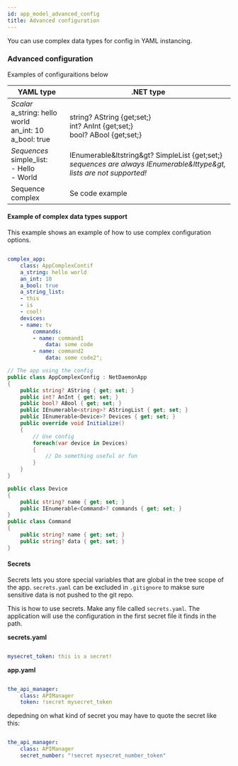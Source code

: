 ```yaml
---
id: app_model_advanced_config
title: Advanced configuration
---
```


You can use complex data types for config in YAML instancing.

### Advanced configuration
Examples of configuraitions below

| YAML type                                             | .NET type                                                                |
|-------------------------------------------------------|--------------------------------------------------------------------------|
| *Scalar* <br/>a_string: hello world <br/>an_int: 10 <br/>a_bool: true |<br/>string? AString {get;set;} <br/>int? AnInt {get;set;} <br/>bool? ABool {get;set;} |
| *Sequences* <br/>simple_list:<br/>  - Hello<br/>  - World           |  IEnumerable&ltstring&gt? SimpleList {get;set;} <br/>*sequences are always IEnumerable&lttype&gt, lists are not supported!*                             |
| Sequence complex                                      | Se code example                                                          |


#### Example of complex data types support

This example shows an example of how to use complex configuration options. 

```yaml

complex_app:
    class: AppComplexContif
    a_string: hello world
    an_int: 10
    a_bool: true
    a_string_list:
    - this
    - is
    - cool!
    devices:
    - name: tv
        commands:
        - name: command1
            data: some code
        - name: command2
            data: some code2";
```
```csharp
// The app using the config
public class AppComplexConfig : NetDaemonApp
{
    public string? AString { get; set; }
    public int? AnInt { get; set; }
    public bool? ABool { get; set; }
    public IEnumerable<string>? AStringList { get; set; }
    public IEnumerable<Device>? Devices { get; set; }
    public override void Initialize()
    {
        // Use config
        foreach(var device in Devices)
        {
            // Do something useful or fun
        }
    }
}

public class Device
{
    public string? name { get; set; }
    public IEnumerable<Command>? commands { get; set; }
}
public class Command
{
    public string? name { get; set; }
    public string? data { get; set; }
}

```
#### Secrets

Secrets lets you store special variables that are global in the tree scope of the app. `secrets.yaml` can be excluded in `.gitignore` to makse sure sensitive data is not pushed to the git repo.

This is how to use secrets. Make any file called `secrets.yaml`. The application will use the configuration in the first secret file it finds in the path.

**secrets.yaml**

```yaml

mysecret_token: this is a secret!

```

**app.yaml**

```yaml

the_api_manager:
    class: APIManager
    token: !secret mysecret_token

```

depedning on what kind of secret you may have to quote the secret like this:

```yaml

the_api_manager:
    class: APIManager
    secret_number: "!secret mysecret_number_token"

```
